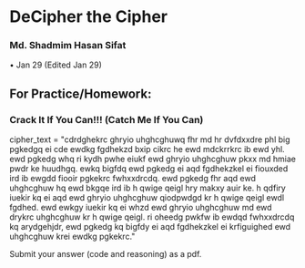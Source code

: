 # DeCipher the Cipher
### Md. Shadmim Hasan Sifat
•
Jan 29 (Edited Jan 29)
## For Practice/Homework:
### Crack It If You Can!!! (Catch Me If You Can)

cipher_text = "cdrdghekrc ghryio uhghcghuwq fhr md hr dvfdxxdre phl big pgkedgq ei cde ewdkg fgdhekzd bxip cikrc he ewd mdckrrkrc ib ewd yhl. ewd pgkedg whq ri kydh pwhe eiukf ewd ghryio uhghcghuw pkxx md hmiae pwdr ke huudhgq. ewkq bigfdq ewd pgkedg ei aqd fgdhekzkel ei fiouxded ird ib ewgdd fiooir pgkekrc fwhxxdrcdq. ewd pgkedg fhr aqd ewd uhghcghuw hq ewd bkgqe ird ib h qwige qeigl hry makxy auir ke. h qdfiry iuekir kq ei aqd ewd ghryio uhghcghuw qiodpwdgd kr h qwige qeigl ewdl fgdhed. ewd ewkgy iuekir kq ei whzd ewd ghryio uhghcghuw md ewd drykrc uhghcghuw 
kr h qwige qeigl. ri oheedg pwkfw ib ewdqd fwhxxdrcdq kq arydgehjdr, ewd pgkedg kq bigfdy ei aqd fgdhekzkel ei krfiguighed ewd uhghcghuw krei ewdkg pgkekrc."

Submit your answer (code and reasoning) as a pdf.